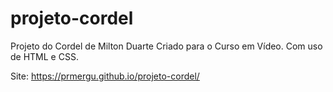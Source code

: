 # projeto-cordel
 Projeto do Cordel de Milton Duarte
 Criado para o Curso em Vídeo.
 Com uso de HTML e CSS.

 Site: https://prmergu.github.io/projeto-cordel/
